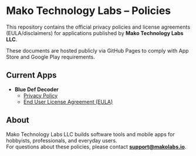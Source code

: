 # Mako Technology Labs – Policies

This repository contains the official privacy policies and license agreements (EULA/disclaimers) for applications published by **Mako Technology Labs LLC**.

These documents are hosted publicly via GitHub Pages to comply with App Store and Google Play requirements.

## Current Apps

- **Blue Def Decoder**
  - [Privacy Policy](https://YOUR_USERNAME.github.io/mako-policies/bluedef-privacy.html)
  - [End User License Agreement (EULA)](https://YOUR_USERNAME.github.io/mako-policies/bluedef-eula.html)

## About

Mako Technology Labs LLC builds software tools and mobile apps for hobbyists, professionals, and everyday users.  
For questions about these policies, please contact **support@makolabs.io**.
